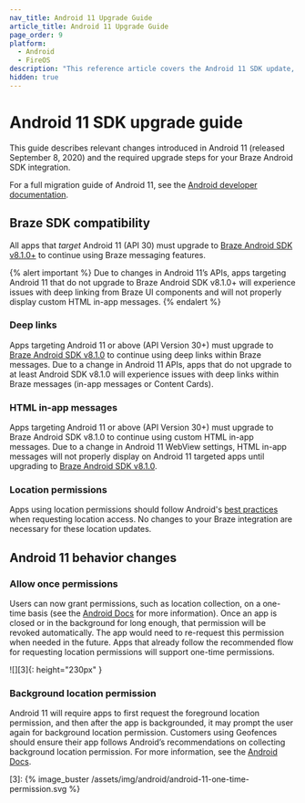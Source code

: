 ```yaml
---
nav_title: Android 11 Upgrade Guide
article_title: Android 11 Upgrade Guide
page_order: 9
platform: 
  - Android
  - FireOS
description: "This reference article covers the Android 11 SDK update, highlighting changes such as deep linking, SDK compatibility, and more."
hidden: true
---
```


# Android 11 SDK upgrade guide

This guide describes relevant changes introduced in Android 11 (released September 8, 2020) and the required upgrade steps for your Braze Android SDK integration.

For a full migration guide of Android 11, see the [Android developer documentation](https://developer.android.com/preview/migration).

## Braze SDK compatibility

All apps that _target_ Android 11 (API 30) must upgrade to [Braze Android SDK v8.1.0+][1] to continue using Braze messaging features.

{% alert important %}
Due to changes in Android 11’s APIs, apps targeting Android 11 that do not upgrade to Braze Android SDK v8.1.0+ will experience issues with deep linking from Braze UI components and will not properly display custom HTML in-app messages.
{% endalert %}

### Deep links

Apps targeting Android 11 or above (API Version 30+) must upgrade to [Braze Android SDK v8.1.0][1] to continue using deep links within Braze messages. Due to a change in Android 11 APIs, apps that do not upgrade to at least Android SDK v8.1.0 will experience issues with deep links within Braze messages (in-app messages or Content Cards).

### HTML in-app messages

Apps targeting Android 11 or above (API Version 30+) must upgrade to Braze Android SDK v8.1.0 to continue using custom HTML in-app messages. Due to a change in Android 11 WebView settings, HTML in-app messages will not properly display on Android 11 targeted apps until upgrading to [Braze Android SDK v8.1.0][1]. 

### Location permissions

Apps using location permissions should follow Android's [best practices](https://developer.android.com/preview/privacy/location#change-details) when requesting location access. No changes to your Braze integration are necessary for these location updates.

## Android 11 behavior changes

### Allow once permissions

Users can now grant permissions, such as location collection, on a one-time basis (see the [Android Docs](https://developer.android.com/preview/privacy/location#one-time-access) for more information). Once an app is closed or in the background for long enough, that permission will be revoked automatically. The app would need to re-request this permission when needed in the future. Apps that already follow the recommended flow for requesting location permissions will support one-time permissions.

![][3]{: height="230px" }

### Background location permission

Android 11 will require apps to first request the foreground location permission, and then after the app is backgrounded, it may prompt the user again for background location permission. 
Customers using Geofences should ensure their app follows Android’s recommendations on collecting background location permission. For more information, see the [Android Docs](https://developer.android.com/preview/privacy/location#background-location).

[1]: https://github.com/Appboy/appboy-android-sdk/blob/master/CHANGELOG.md#810
[3]: {% image_buster /assets/img/android/android-11-one-time-permission.svg %}
